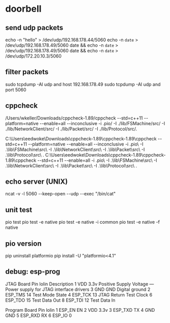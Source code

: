 # doorbell
 
## send udp packets
echo -n "hello" > /dev/udp/192.168.178.44/5060
echo -n `date` > /dev/udp/192.168.178.49/5060
date && echo -n `date` > /dev/udp/192.168.178.49/5060
date && echo -n `date` > /dev/udp/172.20.10.3/5060

## filter packets
sudo tcpdump  -Al udp and host 192.168.178.49
sudo tcpdump  -Al udp and port 5060

## cppcheck
/Users/wkeller/Downloads/cppcheck-1.89/cppcheck --std=c++11 --platform=native --enable=all --inconclusive -i .pio/ -I ./lib/FSMachine/src/ -I ./lib/NetworkClient/src/ -I ./lib/Packet/src/ -I ./lib/Protocol/src/.

C:\Users\eedwoke\Downloads\cppcheck-1.89\cppcheck-1.89\cppcheck --std=c++11 --platform=native --enable=all --inconclusive -i .pio\ -I .\lib\FSMachine\src\ -I .\lib\NetworkClient\src\ -I .\lib\Packet\src\ -I .\lib\Protocol\src\ .
C:\Users\eedwoke\Downloads\cppcheck-1.89\cppcheck-1.89\cppcheck --std=c++11 --enable=all -i .pio\ -I .\lib\FSMachine\src\ -I .\lib\NetworkClient\src\ -I .\lib\Packet\src\ -I .\lib\Protocol\src\ .

## echo server (UNIX)
ncat -v -l 5060 --keep-open --udp --exec "/bin/cat"

## unit test
pio test
pio test -e native
pio test -e native -i common
pio test -e native -f native

## pio version
pip uninstall platformio 
pip install -U "platformio<4.1"

## debug: esp-prog
JTAG    Board Pin	lolin    Description
1       VDD         3.3v     Positive Supply Voltage — Power supply for JTAG interface drivers
3       GND         GND      Digital ground
2       ESP_TMS     14       Test Mode State
4       ESP_TCK     13       JTAG Return Test Clock
6       ESP_TDO     15       Test Data Out
8       ESP_TDI     12       Test Data In

Program Board Pin   lolin
1       ESP_EN      EN
2       VDD         3.3v
3       ESP_TXD     TX
4       GND         GND
5       ESP_RXD     RX
6       ESP_IO      0